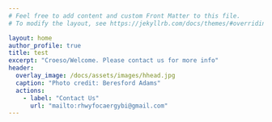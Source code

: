 ```yaml
---
# Feel free to add content and custom Front Matter to this file.
# To modify the layout, see https://jekyllrb.com/docs/themes/#overriding-theme-defaults

layout: home
author_profile: true
title: test
excerpt: "Croeso/Welcome. Please contact us for more info"
header:
  overlay_image: /docs/assets/images/hhead.jpg
  caption: "Photo credit: Beresford Adams"
  actions:
    - label: "Contact Us"
      url: "mailto:rhwyfocaergybi@gmail.com"
---
```

